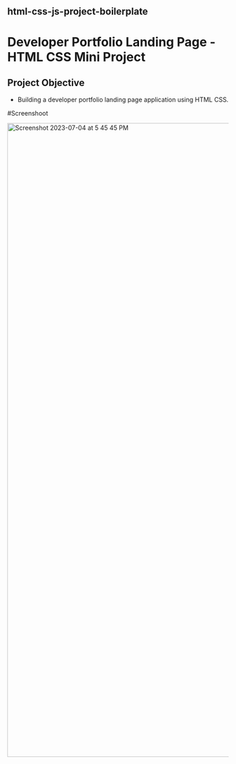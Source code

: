 ## html-css-js-project-boilerplate

# Developer Portfolio Landing Page - HTML CSS Mini Project

## Project Objective

 * Building a developer portfolio landing page application using HTML CSS.

#Screenshoot 

<img width="1439" alt="Screenshot 2023-07-04 at 5 45 45 PM" src="https://github.com/Surjoyday/Developer-Portfolio-Landing-Page---HTML-CSS-Mini-Project---23uk3en52mlp/assets/90568406/a52af6c7-7e55-4021-9c59-26f30c43e6e8">
